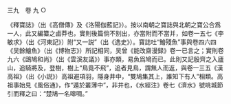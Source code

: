 三九　卷 九 ○

《釋寶誌》（出《高僧傳》及《洛陽伽藍記》）。按以南朝之寶誌與北朝之寶公合爲一人，此又編纂之鹵莽也，實則後篇倘不别出，亦當附而不當并，如卷一五七《李敏求》（出《河東記》）附“又一説”（出《逸史》）。寶誌吐“鱠殘魚”事與卷四六四《吴餘鱠魚》（出《博物志》）所記相同，吴曾《能改齋漫録》卷一已言之；實則卷九六《鴟鳩和尚》（出《雲溪友議》）事亦類，易魚爲鳩而已。此則又記殷齊之入廬山，追騎將及，登樹，樹上“鳥竟不飛”，追者見鳥，謂無人而返，與卷一三五《漢高祖》（出《小説》）高祖避項羽，隱身井中，“雙鳩集其上，誰知下有人”相類。高祖事始見《風俗通》，作“遁於叢薄中”，非井也，《水經注》卷七《濟水》號咷城節引而釋之曰：“楚鳩一名嗥啁。”